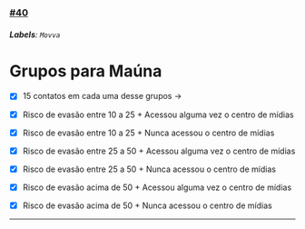 ### [\#40](https://github.com/guilhermeprokisch/ideias/issues/40) 
###### **Labels**: `Movva`



# Grupos para  Maúna

- [x] 15 contatos em cada uma desse grupos ->
- [x]  Risco de evasão entre 10 a 25 + Acessou alguma vez o centro de mídias
- [x]  Risco de evasão entre 10 a 25 + Nunca acessou o centro de mídias
- [x] Risco de evasão entre 25 a 50 + Acessou alguma vez o centro de mídias
- [x]  Risco de evasão entre 25 a 50 + Nunca acessou o centro de mídias
- [x] Risco de evasão acima de 50 + Acessou alguma vez o centro de mídias
- [x] Risco de evasão acima de 50 + Nunca acessou o centro de mídias



-------------------------------------------------------------------------------

